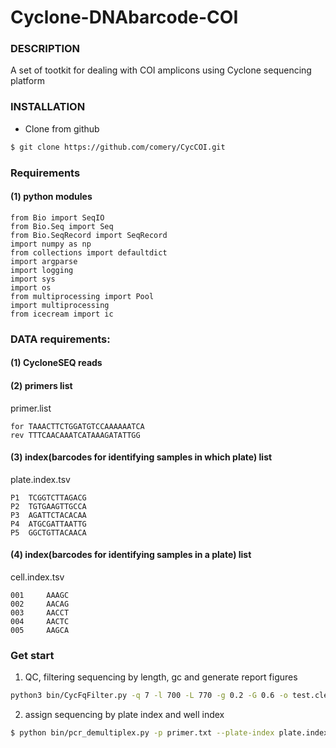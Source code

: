 # Cyclone-DNAbarcode-COI


### DESCRIPTION
A set of tootkit for dealing with COI amplicons using Cyclone sequencing platform

### INSTALLATION
- Clone from github
```bash
$ git clone https://github.com/comery/CycCOI.git
```
### Requirements 
#### (1) python modules

```
from Bio import SeqIO
from Bio.Seq import Seq
from Bio.SeqRecord import SeqRecord
import numpy as np
from collections import defaultdict
import argparse
import logging
import sys
import os
from multiprocessing import Pool
import multiprocessing
from icecream import ic
```



### DATA requirements:

#### (1) CycloneSEQ reads
#### (2) primers list
primer.list
```text
for	TAAACTTCTGGATGTCCAAAAAATCA
rev	TTTCAACAAATCATAAAGATATTGG
```



#### (3) index(barcodes for identifying samples in which plate) list

plate.index.tsv

```
P1	TCGGTCTTAGACG
P2	TGTGAAGTTGCCA
P3	AGATTCTACACAA
P4	ATGCGATTAATTG
P5	GGCTGTTACAACA
```


#### (4) index(barcodes for identifying samples in a plate) list

cell.index.tsv

```text
001     AAAGC 
002     AACAG 
003     AACCT 
004     AACTC 
005     AAGCA  
```


### Get start

1. QC, filtering sequencing by length, gc and generate report figures

```bash
python3 bin/CycFqFilter.py -q 7 -l 700 -L 770 -g 0.2 -G 0.6 -o test.clean test.fastq.gz
```

2. assign sequencing by plate index and well index

```bash
$ python bin/pcr_demultiplex.py -p primer.txt --plate-index plate.index.tsv --well-index cell.index.tsv -f test.clean.fa  -o output
```





